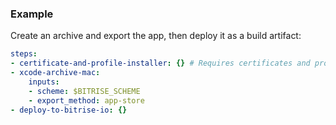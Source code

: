 ### Example

Create an archive and export the app, then deploy it as a build artifact:

```yaml
steps:
- certificate-and-profile-installer: {} # Requires certificates and profiles uploaded to Bitrise
- xcode-archive-mac:
    inputs:
    - scheme: $BITRISE_SCHEME
    - export_method: app-store
- deploy-to-bitrise-io: {}
```